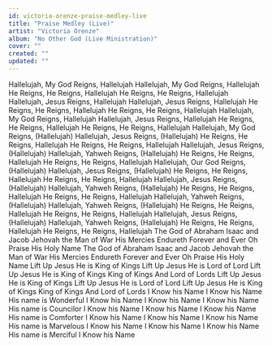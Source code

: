 ```yaml
---
id: victoria-orenze-praise-medley-live
title: "Praise Medley (Live)"
artist: "Victoria Orenze"
album: "No Other God (Live Ministration)"
cover: ""
created: ""
updated: ""
---
```


Hallelujah,
My God Reigns, Hallelujah
Hallelujah,
My God Reigns, Hallelujah
He Reigns, He Reigns, Hallelujah
He Reigns, He Reigns, Hallelujah
Hallelujah,
Jesus Reigns, Hallelujah
Hallelujah,
Jesus Reigns, Hallelujah
He Reigns, He Reigns, Hallelujah
He Reigns, He Reigns, Hallelujah
Hallelujah,
My God Reigns, Hallelujah
Hallelujah,
Jesus Reigns, Hallelujah
He Reigns, He Reigns, Hallelujah
He Reigns, He Reigns, Hallelujah
Hallelujah,
My God Reigns, (Hallelujah)
Hallelujah,
Jesus Reigns, (Hallelujah)
He Reigns, He Reigns, Hallelujah
He Reigns, He Reigns, Hallelujah
Hallelujah,
Jesus Reigns, (Hallelujah)
Hallelujah,
Yahweh Reigns, (Hallelujah)
He Reigns, He Reigns, Hallelujah
He Reigns, He Reigns, Hallelujah
Hallelujah,
Our God Reigns, (Hallelujah)
Hallelujah,
Jesus Reigns, (Hallelujah)
He Reigns, He Reigns, Hallelujah
He Reigns, He Reigns, Hallelujah
Hallelujah,
Jesus Reigns, (Hallelujah)
Hallelujah,
Yahweh Reigns, (Hallelujah)
He Reigns, He Reigns, Hallelujah
He Reigns, He Reigns, Hallelujah
Hallelujah,
Yahweh Reigns, (Hallelujah)
Hallelujah,
Yahweh Reigns, (Hallelujah)
He Reigns, He Reigns, Hallelujah
He Reigns, He Reigns, Hallelujah
Hallelujah,
Jesus Reigns, (Hallelujah)
Hallelujah,
Yahweh Reigns, (Hallelujah)
He Reigns, He Reigns, Hallelujah
He Reigns, He Reigns, Hallelujah
The God of Abraham
Isaac and Jacob
Jehovah the Man of War
His Mercies Endureth
Forever and Ever
Oh Praise His Holy Name
The God of Abraham
Isaac and Jacob
Jehovah the Man of War
His Mercies Endureth
Forever and Ever
Oh Praise His Holy Name
Lift Up Jesus
He is King of Kings
Lift Up Jesus
He is Lord of Lord
Lift Up Jesus
He is King of Kings
King of Kings
And Lord of Lords
Lift Up Jesus
He is King of Kings
Lift Up Jesus
He is Lord of Lord
Lift Up Jesus
He is King of Kings
King of Kings
And Lord of Lords
I Know his Name
I Know his Name
His name is Wonderful
I Know his Name
I Know his Name
I Know his Name
His name is Councilor
I Know his Name
I Know his Name
I Know his Name
His name is Comforter
I Know his Name
I Know his Name
I Know his Name
His name is Marvelous
I Know his Name
I Know his Name
I Know his Name
His name is Merciful
I Know his Name